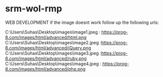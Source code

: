# srm-wol-rmp
WEB DEVELOPMENT
if the image doesnt work follow up the following urls:

C:\Users\Suhas\Desktop\images\image1.jpeg :  https://prog-8.com/images/html/advanced/html.png
C:\Users\Suhas\Desktop\images\image2.jpeg   :https://prog-8.com/images/html/advanced/jQuery.png
C:\Users\Suhas\Desktop\images\image3.jpeg   :https://prog-8.com/images/html/advanced/ruby.png
C:\Users\Suhas\Desktop\images\image4.jpeg   : https://prog-8.com/images/html/advanced/php.png
